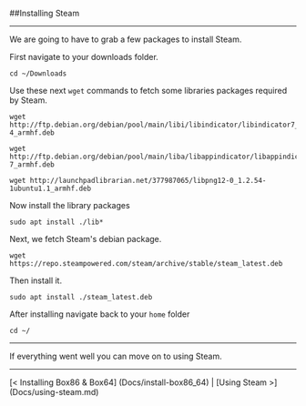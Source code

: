 
##Installing Steam

--------

We are going to have to grab a few packages to install Steam.

First navigate to your downloads folder.

```
cd ~/Downloads
```
Use these next `wget` commands to fetch some libraries packages required by Steam.

```
wget http://ftp.debian.org/debian/pool/main/libi/libindicator/libindicator7_0.5.0-4_armhf.deb

wget http://ftp.debian.org/debian/pool/main/liba/libappindicator/libappindicator1_0.4.92-7_armhf.deb

wget http://launchpadlibrarian.net/377987065/libpng12-0_1.2.54-1ubuntu1.1_armhf.deb
```

Now install the library packages

```
sudo apt install ./lib*
```

Next, we fetch Steam's debian package.

```
wget https://repo.steampowered.com/steam/archive/stable/steam_latest.deb
```

Then install it.

```
sudo apt install ./steam_latest.deb
```

After installing navigate back to your `home` folder

```
cd ~/
```
------

If everything went well you can move on to using Steam.

------

[< Installing Box86 & Box64] (Docs/install-box86_64) | [Using Steam >] (Docs/using-steam.md)


